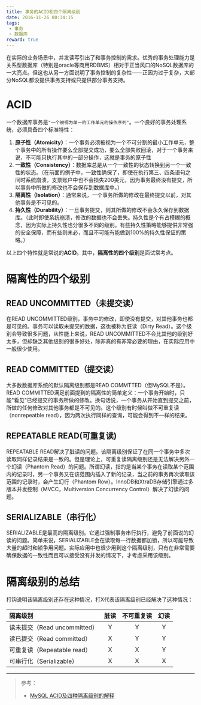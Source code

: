 ```yaml
---
title: 事务的ACID和四个隔离级别
date: 2016-11-26 00:34:15
tags: 
 - 事务
 - 数据库
reward: true
---
```


在实际的业务场景中，并发读写引出了和事务控制的需求。优秀的事务处理能力是关系型数据库（特别是oracle等商用RDBMS）相对于正当风口的NoSQL数据库的一大亮点。但这也从另一方面说明了事务控制的复杂性——正因为过于复杂，大部分NoSQL都没提供事务支持或只提供部分事务支持。

<!--more-->

# ACID

一个数据库事务是`"一个被视为单一的工作单元的操作序列"`。一个良好的事务处理系统，必须具备四个标准特性：

1. **原子性（Atomicity）**：一个事务必须被视为一个不可分割的最小工作单元，整个事务中的所有操作要么全部提交成功，要么全部失败回滚，对于一个事务来说，不可能只执行其中的一部分操作，这就是事务的原子性
2. **一致性（Consistency）**：数据库总是从一个一致性的状态转换到另一个一致性的状态。（在前面的例子中，一致性确保了，即使在执行第三、四条语句之间时系统崩溃，支票账户中也不会损失200美元，因为事务最终没有提交，所以事务中所做的修改也不会保存到数据库中。）
3. **隔离性（Isolation）**：通常来说，一个事务所做的修改在最终提交以前，对其他事务是不可见的。
4. **持久性（Durability）**：一旦事务提交，则其所做的修改不会永久保存到数据库。（此时即使系统崩溃，修改的数据也不会丢失。持久性是个有占模糊的概念，因为实际上持久性也分很多不同的级别。有些持久性策略能够提供非常强的安全保障，而有些则未必，而且不可能有能做到100%的持久性保证的策略。）

以上四个特性就是常说的**ACID**。其中，**隔离性的四个级别**是面试常考点。

# 隔离性的四个级别

## READ UNCOMMITTED（未提交读）

在READ UNCOMMITTED级别，事务中的修改，即使没有提交，对其他事务也都是可见的。事务可以读取未提交的数据，这也被称为脏读（Dirty Read）。这个级别会导致很多问题，从性能上来说，READ UNCOMMITTED不会比其他的级别好太多，但却缺乏其他级别的很多好处，除非真的有非常必要的理由，在实际应用中一般很少使用。

## READ COMMITTED（提交读）

大多数数据库系统的默认隔离级别都是READ COMMTTED（但MySQL不是）。READ COMMITTED满足前面提到的隔离性的简单定义：一个事务开始时，只能"看见"已经提交的事务所做的修改。换句话说，一个事务从开始直到提交之前，所做的任何修改对其他事务都是不可见的。这个级别有时候叫做不可重复读（nonrepeatble read），因为两次执行同样的查询，可能会得到不一样的结果。

## REPEATABLE READ(可重复读)

REPEATABLE READ解决了脏读的问题。该隔离级别保证了在同一个事务中多次读取同样记录结果是一致的。但是理论上，可重复读隔离级别还是无法解决另外一个幻读（Phantom Read）的问题。所谓幻读，指的是当某个事务在读取某个范围内的记录时，另一个事务又在该范围内插入了新的记录，当之前的事务再次读取该范围的记录时，会产生幻行（Phantom Row）。InnoDB和XtraDB存储引擎通过多版本并发控制（MVCC，Multiversion Concurrency Control）解决了幻读的问题。

## SERIALIZABLE（串行化）

SERIALIZABLE是最高的隔离级别。它通过强制事务串行执行，避免了前面说的幻读的问题。简单来说，SERIALIZABLE会在读取每一行数据都加锁，所以可能导致大量的超时和锁争用问题。实际应用中也很少用到这个隔离级别，只有在非常需要确保数据的一致性而且可以接受没有并发的情况下，才考虑采用该级别。

# 隔离级别的总结

打钩说明该隔离级别还存在这种情况，打X代表该隔离级别已经解决了这种情况：

| 隔离级别  						| 脏读  | 不可重复读 | 幻读 |
|:--------------------------- |:----:|:----:|:----:|
| 读未提交（Read uncommitted）	| Y    | Y    | Y    |
| 读已提交（Read committed）		| X    | Y    | Y    |
| 可重复读（Repeatable read）	| X    | X    | Y    |
| 可串行化（Serializable）		| X    | X    | X    |

---

>参考：
>
>* [MySQL ACID及四种隔离级别的解释](http://www.cnblogs.com/xuanzhi201111/p/4103696.html)
>
